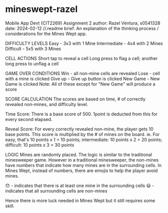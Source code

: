 # mineswept-razel

Mobile App Devt (CIT2269) Assignment 2
author: Razel Ventura, s0541328
date: 2024-02-12
//.readme
brief: An explanation of the thinking process / considerations for the Mines Wept app.

DIFFICULTY LEVELS
Easy - 3x3 with 1 Mine
Intermediate - 4x4 with 2 Mines
Difficult - 5x5 with 3 Mines

CELL ACTIONS
Short tap to reveal a cell
Long press to flag a cell; another long press to unflag a cell

GAME OVER CONDITIONS
Win - all non-mine cells are revealed
Lose - cell with a mine is clicked
Give up - Give up button is clicked
New Game - New Game is clicked
Note: All of these except for "New Game" will produce a score

SCORE CALCULATION
The scores are based on time, # of correctly revealed non-mines, and difficulty level. 

Time Score:
There is a base score of 500. 1point is deducted from this for every second elapsed.

Reveal Score: 
For every correctly revealed non-mine, the player gets 10 base points. This score is multiplied by the # of mines on the board. 
ie. For easy, that's 10 points x 1 = 10 points; intermediate: 10 points x 2 = 20 points; difficult: 10 points x 3 = 30 points

LOGIC
Mines are randomly placed. The logic is similar to the traditional minesweeper game. However in a traditional minesweeper, the non-mines have numbers that
indicate how many mines are in the surrounding cells. In Mines Wept, instead of numbers, there are emojis to help the player avoid mines.

😯 - indicates that there is at least one mine in the surrounding cells
😃 - indicates that all surrounding cells are non-mines

Hence there is more luck needed in Mines Wept but it still requires some skill.

